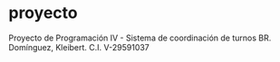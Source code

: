 # proyecto
Proyecto de Programación IV - Sistema de coordinación de turnos
BR. Domínguez, Kleibert. C.I. V-29591037
